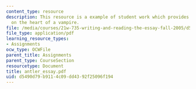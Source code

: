 ```yaml
---
content_type: resource
description: This resource is a example of student work which provides information
  on the heart of a vampire.
file: /media/courses/21w-735-writing-and-reading-the-essay-fall-2005/d5490d79b9114c09dd4392f25096f194_antler_essay.pdf
file_type: application/pdf
learning_resource_types:
- Assignments
ocw_type: OCWFile
parent_title: Assignments
parent_type: CourseSection
resourcetype: Document
title: antler_essay.pdf
uid: d5490d79-b911-4c09-dd43-92f25096f194
---
```

